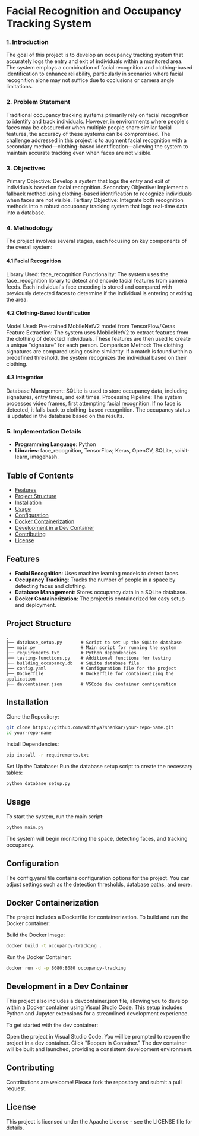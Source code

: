 # Facial Recognition and Occupancy Tracking System



### 1. Introduction
The goal of this project is to develop an occupancy tracking system that accurately logs the entry and exit of individuals within a monitored area. The system employs a combination of facial recognition and clothing-based identification to enhance reliability, particularly in scenarios where facial recognition alone may not suffice due to occlusions or camera angle limitations.

### 2. Problem Statement
Traditional occupancy tracking systems primarily rely on facial recognition to identify and track individuals. However, in environments where people's faces may be obscured or when multiple people share similar facial features, the accuracy of these systems can be compromised. The challenge addressed in this project is to augment facial recognition with a secondary method—clothing-based identification—allowing the system to maintain accurate tracking even when faces are not visible.

### 3. Objectives
Primary Objective: Develop a system that logs the entry and exit of individuals based on facial recognition.
Secondary Objective: Implement a fallback method using clothing-based identification to recognize individuals when faces are not visible.
Tertiary Objective: Integrate both recognition methods into a robust occupancy tracking system that logs real-time data into a database.
### 4. Methodology
The project involves several stages, each focusing on key components of the overall system:

#### 4.1 Facial Recognition
Library Used: face_recognition
Functionality: The system uses the face_recognition library to detect and encode facial features from camera feeds. Each individual's face encoding is stored and compared with previously detected faces to determine if the individual is entering or exiting the area.
#### 4.2 Clothing-Based Identification
Model Used: Pre-trained MobileNetV2 model from TensorFlow/Keras
Feature Extraction: The system uses MobileNetV2 to extract features from the clothing of detected individuals. These features are then used to create a unique "signature" for each person.
Comparison Method: The clothing signatures are compared using cosine similarity. If a match is found within a predefined threshold, the system recognizes the individual based on their clothing.
#### 4.3 Integration
Database Management: SQLite is used to store occupancy data, including signatures, entry times, and exit times.
Processing Pipeline: The system processes video frames, first attempting facial recognition. If no face is detected, it falls back to clothing-based recognition. The occupancy status is updated in the database based on the results.
### 5. Implementation Details
- **Programming Language**: Python
- **Libraries**: face_recognition, TensorFlow, Keras, OpenCV, SQLite, scikit-learn, imagehash.

## Table of Contents
- [Features](#Features)
- [Project Structure](#project-structure)
- [Installation](#Installation)
- [Usage](#Usage)
- [Configuration](#Configuration)
- [Docker Containerization](#Docker-containerization)
- [Development in a Dev Container](#Development-in-a-dev-container)
- [Contributing](#Contributing)
- [License](#License)

## Features
- **Facial Recognition**: Uses machine learning models to detect faces.
- **Occupancy Tracking**: Tracks the number of people in a space by detecting faces and clothing.
- **Database Management**: Stores occupancy data in a SQLite database.
- **Docker Containerization**: The project is containerized for easy setup and deployment.

## Project Structure
```plaintext
.
├── database_setup.py       # Script to set up the SQLite database
├── main.py                 # Main script for running the system
├── requirements.txt        # Python dependencies
├── testing-functions.py    # Additional functions for testing
├── building_occupancy.db   # SQLite database file
├── config.yaml             # Configuration file for the project
├── Dockerfile              # Dockerfile for containerizing the application
├── devcontainer.json       # VSCode dev container configuration
```

## Installation
Clone the Repository:
```bash
git clone https://github.com/adithya7shankar/your-repo-name.git
cd your-repo-name
```
Install Dependencies:
```bash
pip install -r requirements.txt
```
Set Up the Database:
Run the database setup script to create the necessary tables:

```bash
python database_setup.py
```
## Usage
To start the system, run the main script:

```bash
python main.py
```
The system will begin monitoring the space, detecting faces, and tracking occupancy.

## Configuration
The config.yaml file contains configuration options for the project. You can adjust settings such as the detection thresholds, database paths, and more.

## Docker Containerization
The project includes a Dockerfile for containerization. To build and run the Docker container:

Build the Docker Image:

```bash
docker build -t occupancy-tracking .
```
Run the Docker Container:

```bash
docker run -d -p 8080:8080 occupancy-tracking
```
## Development in a Dev Container
This project also includes a devcontainer.json file, allowing you to develop within a Docker container using Visual Studio Code. This setup includes Python and Jupyter extensions for a streamlined development experience.

To get started with the dev container:

Open the project in Visual Studio Code.
You will be prompted to reopen the project in a dev container. Click "Reopen in Container."
The dev container will be built and launched, providing a consistent development environment.

## Contributing
Contributions are welcome! Please fork the repository and submit a pull request.

## License
This project is licensed under the Apache License - see the LICENSE file for details.
